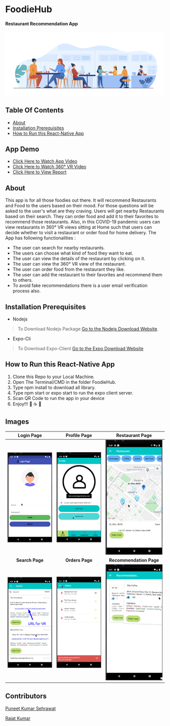# FoodieHub
#### Restaurant Recommendation App
![Restaurant Photo](./Code/assets/5284.jpg)

## Table Of Contents
  - [About](#about)
  - [Installation Prerequisites](#installation-prerequisites)
  - [How to Run this React-Native App](#how-to-run-this-react-native-app)

## App Demo
- [Click Here to Watch App Video](https://drive.google.com/file/d/1QsiyYWGvoGYaziLm8_fKaQvIlbsYR6RQ/view?usp=sharing)
- [Click Here to Watch 360&deg; VR Video](https://drive.google.com/file/d/1bVl_Wcb6PCP4EHBu_xWTdx5HGLDC_RIH/view?usp=sharing)
- [Click Here to View Report](https://drive.google.com/file/d/13SRdbMaXh6tX8riDDDNLbf69H_M76w_V/view?usp=sharing)

## About
This app is for all those foodies out there. It will recommend Restaurants and Food to the users based on their mood. For those questions will be asked to the user's what are they craving.
Users will get nearby Restaurants based on their search. They can order food and add it to their favorites to recommend those restaurants. Also, in this COVID-19 pandemic users can view restaurants in 360&deg; VR views sitting at Home such that users can decide whether to visit a restaurant or order food for home delivery.
The App has following functionalities :

- The user can search for nearby restaurants.
- The users can choose what kind of food they want to eat.
- The user can view the details of the restaurant by clicking on it.
- The user can view the 360&deg; VR view of the restaurant.
- The user can order food from the restaurant they like.
- The user can add the restaurant to their favorites and recommend them to others.
- To avoid fake recommendations there is a user email verification process also.


## Installation Prerequisites
- Nodejs

>To Download Nodejs Package [Go to the Nodejs Download Website](https://nodejs.org/en/download/).

- Expo-Cli
  
>To Download Expo-Client [Go to the Expo Download Website](https://docs.expo.io/get-started/installation/)

## How to Run this React-Native App
1. Clone this Repo to your Local Machine.
2.  Open The Terminal/CMD in the folder FoodieHub.
3.  Type npm install to download all library.
4. Type npm start or expo start to run the expo client server.
5. Scan QR Code to run the app in your device
6. Enjoy!!! :ramen: :coffee: :hamburger:

## Images
Login Page|Profile Page|Restaurant Page
:---------------------------------:|:---------------------------------:|:---------------------------------:|
<img src="/Code/assets/1.png" width="250">|<img src="/Code/assets/2.png" width="250">|<img src="/Code/assets/3.png" width="250">
**Search Page**|**Orders Page**|**Recommendation Page**
<img src="/Code/assets/4.png" width="250">|<img src="/Code/assets/5.png" width="250">|<img src="/Code/assets/6.png" width="250">


## Contributors

[Puneet Kumar Sehrawat](https://github.com/seneark)

[Rajat Kumar](https://github.com/Rajat10Kumar)
